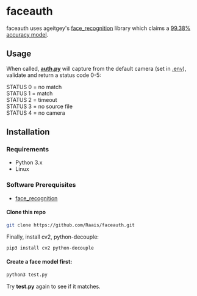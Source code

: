 # faceauth

faceauth uses ageitgey's [face_recognition](https://github.com/ageitgey/face_recognition) library which claims a [99.38% accuracy model](https://github.com/ageitgey/face_recognition#face-recognition).

## Usage

When called, **[auth.py](https://github.com/Raais/faceauth/blob/main/auth.py)** will capture from the default camera (set in [.env](https://github.com/Raais/faceauth/blob/main/.env)), validate and return a status code 0-5:

STATUS 0 = no match  
STATUS 1 = match  
STATUS 2 = timeout  
STATUS 3 = no source file  
STATUS 4 = no camera  

## Installation

### Requirements

  * Python 3.x
  * Linux
  
### Software Prerequisites

  * [face_recognition](https://github.com/ageitgey/face_recognition)
  
#### Clone this repo

```bash
git clone https://github.com/Raais/faceauth.git
```
  
Finally, install cv2, python-decouple:

```bash
pip3 install cv2 python-decouple
```

#### Create a face model first:

```bash
python3 test.py
```

Try **test.py** again to see if it matches.
